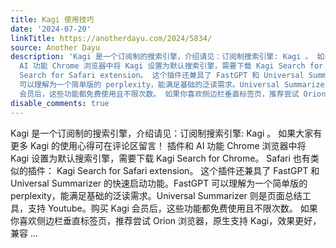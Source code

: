```yaml
---
title: Kagi 使用技巧
date: '2024-07-20'
linkTitle: https://anotherdayu.com/2024/5834/
source: Another Dayu
description: 'Kagi 是一个订阅制的搜索引擎，介绍请见：订阅制搜索引擎: Kagi 。 如果大家有更多 Kagi 的使用心得可在评论区留言！ 插件和
  AI 功能 Chrome 浏览器中将 Kagi 设置为默认搜索引擎，需要下载 Kagi Search for Chrome。 Safari 也有类似的插件：&#160;Kagi
  Search for Safari extension。 这个插件还兼具了 FastGPT 和 Universal Summarizer 的快速启动功能。FastGPT
  可以理解为一个简单版的 perplexity，能满足基础的泛读需求。Universal Summarizer 则是页面总结工具，支持 Youtube。购买 Kagi
  会员后，这些功能都免费使用且不限次数。 如果你喜欢侧边栏垂直标签页，推荐尝试 Orion 浏览器，原生支持 Kagi，效果更好，兼容 ...'
disable_comments: true
---
```

Kagi 是一个订阅制的搜索引擎，介绍请见：订阅制搜索引擎: Kagi 。 如果大家有更多 Kagi 的使用心得可在评论区留言！ 插件和 AI 功能 Chrome 浏览器中将 Kagi 设置为默认搜索引擎，需要下载 Kagi Search for Chrome。 Safari 也有类似的插件：&#160;Kagi Search for Safari extension。 这个插件还兼具了 FastGPT 和 Universal Summarizer 的快速启动功能。FastGPT 可以理解为一个简单版的 perplexity，能满足基础的泛读需求。Universal Summarizer 则是页面总结工具，支持 Youtube。购买 Kagi 会员后，这些功能都免费使用且不限次数。 如果你喜欢侧边栏垂直标签页，推荐尝试 Orion 浏览器，原生支持 Kagi，效果更好，兼容 ...